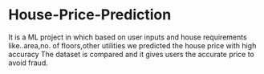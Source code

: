 # House-Price-Prediction
It is a ML project in which based on user inputs and house requirements like..area,no. of floors,other utilities we predicted the house price with high accuracy The dataset is compared and it gives users the accurate price to avoid fraud.
